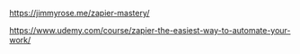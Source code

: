https://jimmyrose.me/zapier-mastery/

https://www.udemy.com/course/zapier-the-easiest-way-to-automate-your-work/

